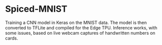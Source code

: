 # Spiced-MNIST

Training a CNN model in Keras on the MNIST data. The model is then converted to TFLite and compiled for the Edge TPU. Inference works, with some issues, based on live webcam captures of handwritten numbers on cards.


